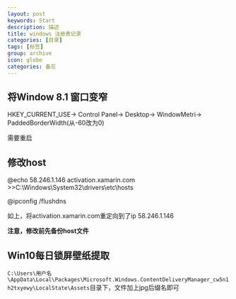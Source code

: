 ```yaml
---
layout: post
keywords: Start
description: 描述
title: windows 注册表记录
categories: [目录]
tags: [标签]
group: archive
icon: globe
categories: 备忘
---
```


## 将Window 8.1 窗口变窄

HKEY_CURRENT_USE->
Control Panel->
Desktop->
WindowMetri->
PaddedBorderWidth(从-60改为0)

需要重启

## 修改host

@echo 58.246.1.146 activation.xamarin.com >>C:\Windows\System32\drivers\etc\hosts

@ipconfig /flushdns

如上，将activation.xamarin.com重定向到了ip 58.246.1.146

**注意，修改前先备份host文件**

## Win10每日锁屏壁纸提取

`C:\Users\用户名\AppData\Local\Packages\Microsoft.Windows.ContentDeliveryManager_cw5n1h2txyewy\LocalState\Assets`目录下，文件加上jpg后缀名即可

